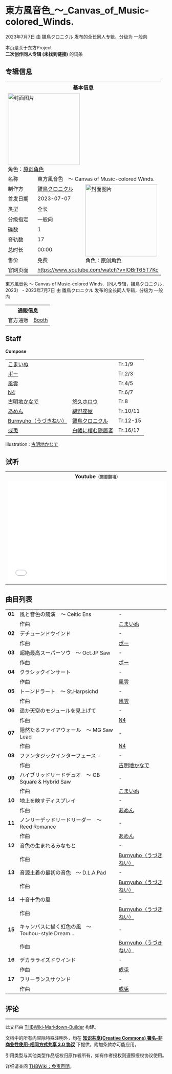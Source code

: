 # 東方風音色_～_Canvas_of_Music-colored_Winds.

<!-- source html: G:\repos\THBWiki-Markdown-Builder\THBWikiMarkdown\Temp\main\c\ca\ns0%3A%E6%9D%B1%E6%96%B9%E9%A2%A8%E9%9F%B3%E8%89%B2_%EF%BD%9E_Canvas_of_Music-colored_Winds%2E.html -->

2023年7月7日 由 雛鳥クロニクル  发布的全长同人专辑，分级为 一般向

本页是关于东方Project  
 **二次创作同人专辑 (未找到链接)** 的词条

## 专辑信息

<table><tbody><tr><th colspan="3">基本信息</th></tr><tr><td class="cover-artwork-mobile" colspan="2"><a href="./文件-東方風音色_～_Canvas_of_Music-colored_Winds.封面.png.md" class="image" title="封面图片"><img alt="封面图片" src="https://upload.thwiki.cc/thumb/1/11/%E6%9D%B1%E6%96%B9%E9%A2%A8%E9%9F%B3%E8%89%B2_%EF%BD%9E_Canvas_of_Music-colored_Winds.%E5%B0%81%E9%9D%A2.png/224px-%E6%9D%B1%E6%96%B9%E9%A2%A8%E9%9F%B3%E8%89%B2_%EF%BD%9E_Canvas_of_Music-colored_Winds.%E5%B0%81%E9%9D%A2.png" decoding="async" loading="lazy" width="224" height="224" srcset="https://upload.thwiki.cc/thumb/1/11/%E6%9D%B1%E6%96%B9%E9%A2%A8%E9%9F%B3%E8%89%B2_%EF%BD%9E_Canvas_of_Music-colored_Winds.%E5%B0%81%E9%9D%A2.png/336px-%E6%9D%B1%E6%96%B9%E9%A2%A8%E9%9F%B3%E8%89%B2_%EF%BD%9E_Canvas_of_Music-colored_Winds.%E5%B0%81%E9%9D%A2.png 1.5x, https://upload.thwiki.cc/thumb/1/11/%E6%9D%B1%E6%96%B9%E9%A2%A8%E9%9F%B3%E8%89%B2_%EF%BD%9E_Canvas_of_Music-colored_Winds.%E5%B0%81%E9%9D%A2.png/448px-%E6%9D%B1%E6%96%B9%E9%A2%A8%E9%9F%B3%E8%89%B2_%EF%BD%9E_Canvas_of_Music-colored_Winds.%E5%B0%81%E9%9D%A2.png 2x" data-file-width="600" data-file-height="600"></a><div class="cover-char">角色：<a href="/index.php?title=%E5%8E%9F%E5%88%9B%E8%A7%92%E8%89%B2&amp;action=edit&amp;redlink=1" class="new" title="原创角色（页面不存在）">原创角色</a></div></td>
</tr><tr><td class="label">名称</td><td colspan="2"> 東方風音色　～ Canvas of Music-colored Winds. </td></tr><tr><td class="label">制作方</td><td><a href="./雛鳥クロニクル.md" title="雛鳥クロニクル">雛鳥クロニクル</a></td><td class="cover-artwork" rowspan="8" style="min-width:224px;"><a href="./文件-東方風音色_～_Canvas_of_Music-colored_Winds.封面.png.md" class="image" title="封面图片"><img alt="封面图片" src="https://upload.thwiki.cc/thumb/1/11/%E6%9D%B1%E6%96%B9%E9%A2%A8%E9%9F%B3%E8%89%B2_%EF%BD%9E_Canvas_of_Music-colored_Winds.%E5%B0%81%E9%9D%A2.png/224px-%E6%9D%B1%E6%96%B9%E9%A2%A8%E9%9F%B3%E8%89%B2_%EF%BD%9E_Canvas_of_Music-colored_Winds.%E5%B0%81%E9%9D%A2.png" decoding="async" loading="lazy" width="224" height="224" srcset="https://upload.thwiki.cc/thumb/1/11/%E6%9D%B1%E6%96%B9%E9%A2%A8%E9%9F%B3%E8%89%B2_%EF%BD%9E_Canvas_of_Music-colored_Winds.%E5%B0%81%E9%9D%A2.png/336px-%E6%9D%B1%E6%96%B9%E9%A2%A8%E9%9F%B3%E8%89%B2_%EF%BD%9E_Canvas_of_Music-colored_Winds.%E5%B0%81%E9%9D%A2.png 1.5x, https://upload.thwiki.cc/thumb/1/11/%E6%9D%B1%E6%96%B9%E9%A2%A8%E9%9F%B3%E8%89%B2_%EF%BD%9E_Canvas_of_Music-colored_Winds.%E5%B0%81%E9%9D%A2.png/448px-%E6%9D%B1%E6%96%B9%E9%A2%A8%E9%9F%B3%E8%89%B2_%EF%BD%9E_Canvas_of_Music-colored_Winds.%E5%B0%81%E9%9D%A2.png 2x" data-file-width="600" data-file-height="600"></a><div class="cover-char">角色：<a href="/index.php?title=%E5%8E%9F%E5%88%9B%E8%A7%92%E8%89%B2&amp;action=edit&amp;redlink=1" class="new" title="原创角色（页面不存在）">原创角色</a></div></td>
</tr><tr><td class="label">首发日期</td><td>2023-07-07</td></tr><tr><td class="label">类型</td><td>全长</td></tr><tr><td class="label">分级指定</td><td>一般向</td></tr><tr><td class="label">碟数</td><td>1</td></tr><tr><td class="label">音轨数</td><td>17</td></tr><tr><td class="label">总时长</td><td>00:00</td></tr><tr><td class="label">售价</td><td>免费</td></tr>
<tr><td class="label">官网页面</td><td colspan="2"><a rel="nofollow" class="external free" href="https://www.youtube.com/watch?v=lOBrT65T7Kc">https://www.youtube.com/watch?v=lOBrT65T7Kc</a></td></tr></tbody></table>

東方風音色 ～ Canvas of Music-colored Winds.（同人专辑，雛鳥クロニクル，2023） - 2023年7月7日 由 雛鳥クロニクル  发布的全长同人专辑，分级为 一般向

<table><tbody><tr><th colspan="3">通贩信息</th></tr><tr><td class="label">官方通贩</td><td colspan="2"><a rel="nofollow" class="external text" href="https://hina-chro.booth.pm/items/4851948">Booth</a></td></tr></tbody></table>



## Staff
  
 **Compose**   

<table><tbody><tr><td><a href="./こまいぬ.md" title="こまいぬ">こまいぬ</a></td><td></td><td>Tr.1/9</td></tr><tr><td><a href="/index.php?title=%E3%83%9D%E3%83%BC&amp;action=edit&amp;redlink=1" class="new" title="ポー（页面不存在）">ポー</a></td><td></td><td>Tr.2/3</td></tr><tr><td><a href="./風雲.md" title="風雲">風雲</a></td><td></td><td>Tr.4/5</td></tr><tr><td><a href="./N4.md" title="N4">N4</a></td><td></td><td>Tr.6/7</td></tr><tr><td><a href="./古明地かなで.md" title="古明地かなで">古明地かなで</a></td><td><a href="./悠久ホロウ.md" title="悠久ホロウ">悠久ホロウ</a></td><td>Tr.8</td></tr><tr><td><a href="./あめん.md" title="あめん">あめん</a></td><td><a href="./綿野座屋.md" title="綿野座屋">綿野座屋</a></td><td>Tr.10/11</td></tr><tr><td><a href="./Burnyuho（うづきねい）.md" class="mw-redirect" title="Burnyuho（うづきねい）">Burnyuho（うづきねい）</a></td><td><a href="./雛鳥クロニクル.md" title="雛鳥クロニクル">雛鳥クロニクル</a></td><td>Tr.12-15</td></tr><tr><td><a href="./或兎.md" title="或兎">或兎</a></td><td><a href="./白幡に棲む隠居者.md" title="白幡に棲む隠居者">白幡に棲む隠居者</a></td><td>Tr.16/17</td></tr></tbody></table>


Illustration
: [古明地かなで](./古明地かなで.md)


## 试听

<table>

<tbody><tr>
<th>Youtube<span style="font-family: sans-serif; cursor: default; color:#555; font-size: 0.8em; bottom: 0.1em; font-weight: bold;" title="连接到需要翻墙网页">（需要翻墙）</span>
</th></tr>
<tr>
<td><iframe width="560" height="315" src="//www.youtube-nocookie.com/embed/lOBrT65T7Kc?" frameborder="0" allowfullscreen=""></iframe>
</td></tr></tbody></table>



## 曲目列表

<table><tbody><tr><td id="1" class="infoYL"><b>01</b></td><td id="風と音色の競演_～_Celtic_Ens" colspan="2" class="title">風と音色の競演　～ Celtic Ens<span class="thcsearchlinks"><a rel="nofollow" class="external text" href="https://cd.thwiki.cc?arrange=こまいぬ&amp;fromwiki=東方風音色_～_Canvas_of_Music-colored_Winds."><span title="搜索相似同人曲"></span></a></span></td><td class="time">-</td></tr><tr><td class="left"></td><td class="label">作曲</td><td class="text" colspan="2"><a href="./こまいぬ.md" title="こまいぬ">こまいぬ</a><span class="thcsearchlinks"><a rel="nofollow" class="external text" href="https://cd.thwiki.cc?arrange=，こまいぬ&amp;fromwiki=東方風音色_～_Canvas_of_Music-colored_Winds."><span></span></a></span></td></tr>
<tr><td id="2" class="infoYL"><b>02</b></td><td id="デチューンドウインド" colspan="2" class="title">デチューンドウインド<span class="thcsearchlinks"><a rel="nofollow" class="external text" href="https://cd.thwiki.cc?arrange=ポー&amp;fromwiki=東方風音色_～_Canvas_of_Music-colored_Winds."><span title="搜索相似同人曲"></span></a></span></td><td class="time">-</td></tr><tr><td class="left"></td><td class="label">作曲</td><td class="text" colspan="2"><a href="/index.php?title=%E3%83%9D%E3%83%BC&amp;action=edit&amp;redlink=1" class="new" title="ポー（页面不存在）">ポー</a><span class="thcsearchlinks"><a rel="nofollow" class="external text" href="https://cd.thwiki.cc?arrange=，ポー&amp;fromwiki=東方風音色_～_Canvas_of_Music-colored_Winds."><span></span></a></span></td></tr>
<tr><td id="3" class="infoYL"><b>03</b></td><td id="超絶最高スーパーソウ_～_Oct.JP_Saw" colspan="2" class="title">超絶最高スーパーソウ　～ Oct.JP Saw<span class="thcsearchlinks"><a rel="nofollow" class="external text" href="https://cd.thwiki.cc?arrange=ポー&amp;fromwiki=東方風音色_～_Canvas_of_Music-colored_Winds."><span title="搜索相似同人曲"></span></a></span></td><td class="time">-</td></tr><tr><td class="left"></td><td class="label">作曲</td><td class="text" colspan="2"><a href="/index.php?title=%E3%83%9D%E3%83%BC&amp;action=edit&amp;redlink=1" class="new" title="ポー（页面不存在）">ポー</a><span class="thcsearchlinks"><a rel="nofollow" class="external text" href="https://cd.thwiki.cc?arrange=，ポー&amp;fromwiki=東方風音色_～_Canvas_of_Music-colored_Winds."><span></span></a></span></td></tr>
<tr><td id="4" class="infoYL"><b>04</b></td><td id="クラシックインサート" colspan="2" class="title">クラシックインサート<span class="thcsearchlinks"><a rel="nofollow" class="external text" href="https://cd.thwiki.cc?arrange=風雲&amp;fromwiki=東方風音色_～_Canvas_of_Music-colored_Winds."><span title="搜索相似同人曲"></span></a></span></td><td class="time">-</td></tr><tr><td class="left"></td><td class="label">作曲</td><td class="text" colspan="2"><a href="./風雲.md" title="風雲">風雲</a><span class="thcsearchlinks"><a rel="nofollow" class="external text" href="https://cd.thwiki.cc?arrange=，風雲&amp;fromwiki=東方風音色_～_Canvas_of_Music-colored_Winds."><span></span></a></span></td></tr>
<tr><td id="5" class="infoYL"><b>05</b></td><td id="トーンドラート_～_St.Harpsichd" colspan="2" class="title">トーンドラート　～ St.Harpsichd<span class="thcsearchlinks"><a rel="nofollow" class="external text" href="https://cd.thwiki.cc?arrange=風雲&amp;fromwiki=東方風音色_～_Canvas_of_Music-colored_Winds."><span title="搜索相似同人曲"></span></a></span></td><td class="time">-</td></tr><tr><td class="left"></td><td class="label">作曲</td><td class="text" colspan="2"><a href="./風雲.md" title="風雲">風雲</a><span class="thcsearchlinks"><a rel="nofollow" class="external text" href="https://cd.thwiki.cc?arrange=，風雲&amp;fromwiki=東方風音色_～_Canvas_of_Music-colored_Winds."><span></span></a></span></td></tr>
<tr><td id="6" class="infoYL"><b>06</b></td><td id="遥か天空のモジュールを見上げて" colspan="2" class="title">遥か天空のモジュールを見上げて<span class="thcsearchlinks"><a rel="nofollow" class="external text" href="https://cd.thwiki.cc?arrange=N4&amp;fromwiki=東方風音色_～_Canvas_of_Music-colored_Winds."><span title="搜索相似同人曲"></span></a></span></td><td class="time">-</td></tr><tr><td class="left"></td><td class="label">作曲</td><td class="text" colspan="2"><a href="./N4.md" title="N4">N4</a><span class="thcsearchlinks"><a rel="nofollow" class="external text" href="https://cd.thwiki.cc?arrange=，N4&amp;fromwiki=東方風音色_～_Canvas_of_Music-colored_Winds."><span></span></a></span></td></tr>
<tr><td id="7" class="infoYL"><b>07</b></td><td id="隠然たるファイアウォール_～_MG_Saw_Lead" colspan="2" class="title">隠然たるファイアウォール　～ MG Saw Lead<span class="thcsearchlinks"><a rel="nofollow" class="external text" href="https://cd.thwiki.cc?arrange=N4&amp;fromwiki=東方風音色_～_Canvas_of_Music-colored_Winds."><span title="搜索相似同人曲"></span></a></span></td><td class="time">-</td></tr><tr><td class="left"></td><td class="label">作曲</td><td class="text" colspan="2"><a href="./N4.md" title="N4">N4</a><span class="thcsearchlinks"><a rel="nofollow" class="external text" href="https://cd.thwiki.cc?arrange=，N4&amp;fromwiki=東方風音色_～_Canvas_of_Music-colored_Winds."><span></span></a></span></td></tr>
<tr><td id="8" class="infoYL"><b>08</b></td><td id="ファンタジックインターフェース_-" colspan="2" class="title">ファンタジックインターフェース -<span class="thcsearchlinks"><a rel="nofollow" class="external text" href="https://cd.thwiki.cc?arrange=古明地かなで&amp;fromwiki=東方風音色_～_Canvas_of_Music-colored_Winds."><span title="搜索相似同人曲"></span></a></span></td><td class="time">-</td></tr><tr><td class="left"></td><td class="label">作曲</td><td class="text" colspan="2"><a href="./古明地かなで.md" title="古明地かなで">古明地かなで</a><span class="thcsearchlinks"><a rel="nofollow" class="external text" href="https://cd.thwiki.cc?arrange=，古明地かなで&amp;fromwiki=東方風音色_～_Canvas_of_Music-colored_Winds."><span></span></a></span></td></tr>
<tr><td id="9" class="infoYL"><b>09</b></td><td id="ハイブリッドリードデュオ_～_OB_Square_&amp;_Hybrid_Saw" colspan="2" class="title">ハイブリッドリードデュオ　～ OB Square &#38; Hybrid Saw<span class="thcsearchlinks"><a rel="nofollow" class="external text" href="https://cd.thwiki.cc?arrange=こまいぬ&amp;fromwiki=東方風音色_～_Canvas_of_Music-colored_Winds."><span title="搜索相似同人曲"></span></a></span></td><td class="time">-</td></tr><tr><td class="left"></td><td class="label">作曲</td><td class="text" colspan="2"><a href="./こまいぬ.md" title="こまいぬ">こまいぬ</a><span class="thcsearchlinks"><a rel="nofollow" class="external text" href="https://cd.thwiki.cc?arrange=，こまいぬ&amp;fromwiki=東方風音色_～_Canvas_of_Music-colored_Winds."><span></span></a></span></td></tr>
<tr><td id="10" class="infoYL"><b>10</b></td><td id="地上を映すディスプレイ" colspan="2" class="title">地上を映すディスプレイ<span class="thcsearchlinks"><a rel="nofollow" class="external text" href="https://cd.thwiki.cc?arrange=あめん&amp;fromwiki=東方風音色_～_Canvas_of_Music-colored_Winds."><span title="搜索相似同人曲"></span></a></span></td><td class="time">-</td></tr><tr><td class="left"></td><td class="label">作曲</td><td class="text" colspan="2"><a href="./あめん.md" title="あめん">あめん</a><span class="thcsearchlinks"><a rel="nofollow" class="external text" href="https://cd.thwiki.cc?arrange=，あめん&amp;fromwiki=東方風音色_～_Canvas_of_Music-colored_Winds."><span></span></a></span></td></tr>
<tr><td id="11" class="infoYL"><b>11</b></td><td id="ノンリーデッドリードリーダー_～_Reed_Romance" colspan="2" class="title">ノンリーデッドリードリーダー　～ Reed Romance<span class="thcsearchlinks"><a rel="nofollow" class="external text" href="https://cd.thwiki.cc?arrange=あめん&amp;fromwiki=東方風音色_～_Canvas_of_Music-colored_Winds."><span title="搜索相似同人曲"></span></a></span></td><td class="time">-</td></tr><tr><td class="left"></td><td class="label">作曲</td><td class="text" colspan="2"><a href="./あめん.md" title="あめん">あめん</a><span class="thcsearchlinks"><a rel="nofollow" class="external text" href="https://cd.thwiki.cc?arrange=，あめん&amp;fromwiki=東方風音色_～_Canvas_of_Music-colored_Winds."><span></span></a></span></td></tr>
<tr><td id="12" class="infoYL"><b>12</b></td><td id="音色の生まれるみなもと" colspan="2" class="title">音色の生まれるみなもと<span class="thcsearchlinks"><a rel="nofollow" class="external text" href="https://cd.thwiki.cc?arrange=Burnyuho（うづきねい）&amp;fromwiki=東方風音色_～_Canvas_of_Music-colored_Winds."><span title="搜索相似同人曲"></span></a></span></td><td class="time">-</td></tr><tr><td class="left"></td><td class="label">作曲</td><td class="text" colspan="2"><a href="./Burnyuho（うづきねい）.md" class="mw-redirect" title="Burnyuho（うづきねい）">Burnyuho（うづきねい）</a><span class="thcsearchlinks"><a rel="nofollow" class="external text" href="https://cd.thwiki.cc?arrange=，Burnyuho（うづきねい）&amp;fromwiki=東方風音色_～_Canvas_of_Music-colored_Winds."><span></span></a></span></td></tr>
<tr><td id="13" class="infoYL"><b>13</b></td><td id="音源土着の最初の音色_～_D.L.A.Pad" colspan="2" class="title">音源土着の最初の音色　～ D.L.A.Pad<span class="thcsearchlinks"><a rel="nofollow" class="external text" href="https://cd.thwiki.cc?arrange=Burnyuho（うづきねい）&amp;fromwiki=東方風音色_～_Canvas_of_Music-colored_Winds."><span title="搜索相似同人曲"></span></a></span></td><td class="time">-</td></tr><tr><td class="left"></td><td class="label">作曲</td><td class="text" colspan="2"><a href="./Burnyuho（うづきねい）.md" class="mw-redirect" title="Burnyuho（うづきねい）">Burnyuho（うづきねい）</a><span class="thcsearchlinks"><a rel="nofollow" class="external text" href="https://cd.thwiki.cc?arrange=，Burnyuho（うづきねい）&amp;fromwiki=東方風音色_～_Canvas_of_Music-colored_Winds."><span></span></a></span></td></tr>
<tr><td id="14" class="infoYL"><b>14</b></td><td id="十音十色の風" colspan="2" class="title">十音十色の風<span class="thcsearchlinks"><a rel="nofollow" class="external text" href="https://cd.thwiki.cc?arrange=Burnyuho（うづきねい）&amp;fromwiki=東方風音色_～_Canvas_of_Music-colored_Winds."><span title="搜索相似同人曲"></span></a></span></td><td class="time">-</td></tr><tr><td class="left"></td><td class="label">作曲</td><td class="text" colspan="2"><a href="./Burnyuho（うづきねい）.md" class="mw-redirect" title="Burnyuho（うづきねい）">Burnyuho（うづきねい）</a><span class="thcsearchlinks"><a rel="nofollow" class="external text" href="https://cd.thwiki.cc?arrange=，Burnyuho（うづきねい）&amp;fromwiki=東方風音色_～_Canvas_of_Music-colored_Winds."><span></span></a></span></td></tr>
<tr><td id="15" class="infoYL"><b>15</b></td><td id="キャンバスに描く虹色の風_～_Touhou-style_Dream..." colspan="2" class="title">キャンバスに描く虹色の風　～ Touhou-style Dream...<span class="thcsearchlinks"><a rel="nofollow" class="external text" href="https://cd.thwiki.cc?arrange=Burnyuho（うづきねい）&amp;fromwiki=東方風音色_～_Canvas_of_Music-colored_Winds."><span title="搜索相似同人曲"></span></a></span></td><td class="time">-</td></tr><tr><td class="left"></td><td class="label">作曲</td><td class="text" colspan="2"><a href="./Burnyuho（うづきねい）.md" class="mw-redirect" title="Burnyuho（うづきねい）">Burnyuho（うづきねい）</a><span class="thcsearchlinks"><a rel="nofollow" class="external text" href="https://cd.thwiki.cc?arrange=，Burnyuho（うづきねい）&amp;fromwiki=東方風音色_～_Canvas_of_Music-colored_Winds."><span></span></a></span></td></tr>
<tr><td id="16" class="infoYL"><b>16</b></td><td id="デカラライズドウインド" colspan="2" class="title">デカラライズドウインド<span class="thcsearchlinks"><a rel="nofollow" class="external text" href="https://cd.thwiki.cc?arrange=或兎&amp;fromwiki=東方風音色_～_Canvas_of_Music-colored_Winds."><span title="搜索相似同人曲"></span></a></span></td><td class="time">-</td></tr><tr><td class="left"></td><td class="label">作曲</td><td class="text" colspan="2"><a href="./或兎.md" title="或兎">或兎</a><span class="thcsearchlinks"><a rel="nofollow" class="external text" href="https://cd.thwiki.cc?arrange=，或兎&amp;fromwiki=東方風音色_～_Canvas_of_Music-colored_Winds."><span></span></a></span></td></tr>
<tr><td id="17" class="infoYL"><b>17</b></td><td id="フリーランスサウンド" colspan="2" class="title">フリーランスサウンド<span class="thcsearchlinks"><a rel="nofollow" class="external text" href="https://cd.thwiki.cc?arrange=或兎&amp;fromwiki=東方風音色_～_Canvas_of_Music-colored_Winds."><span title="搜索相似同人曲"></span></a></span></td><td class="time">-</td></tr><tr><td class="left"></td><td class="label">作曲</td><td class="text" colspan="2"><a href="./或兎.md" title="或兎">或兎</a><span class="thcsearchlinks"><a rel="nofollow" class="external text" href="https://cd.thwiki.cc?arrange=，或兎&amp;fromwiki=東方風音色_～_Canvas_of_Music-colored_Winds."><span></span></a></span></td></tr></tbody></table>



## 评论




---

此文档由 [THBWiki-Markdown-Builder](https://github.com/Delsin-Yu/THBWiki-Markdown-Builder) 构建。

文档中的所有内容除特殊注明外，均在 [**知识共享(Creative Commons) 署名-非商业性使用-相同方式共享 3.0 协议**](https://creativecommons.org/licenses/by-sa/3.0/deed.zh-hans) 下提供，附加条款亦可能应用。

引用类型与其他类型作品版权归原作者所有，如有作者授权则遵照授权协议使用。

详细请查阅 [THBWiki：免责声明](https://thbwiki.cc/THBWiki:%E5%85%8D%E8%B4%A3%E5%A3%B0%E6%98%8E)。


